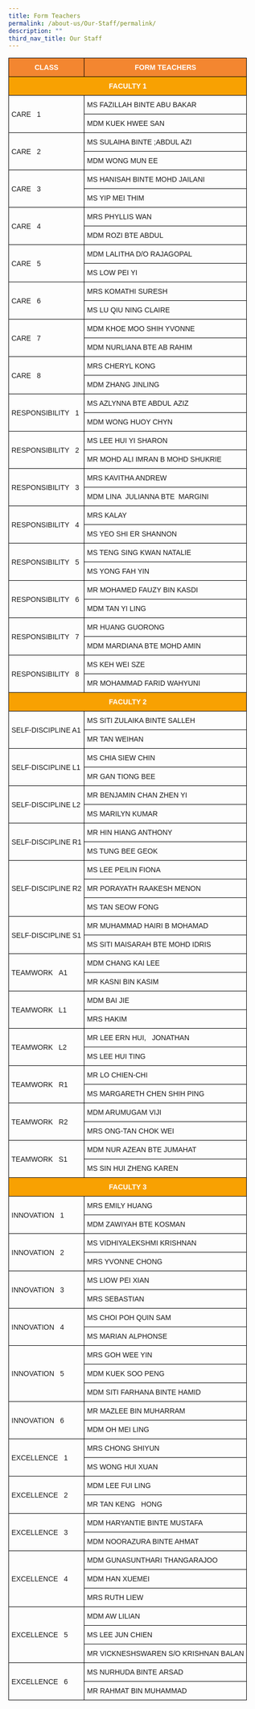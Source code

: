 ```yaml
---
title: Form Teachers
permalink: /about-us/Our-Staff/permalink/
description: ""
third_nav_title: Our Staff
---
```

<style type="text/css">
.tg  {border-collapse:collapse;border-spacing:0;}
.tg td{border-color:black;border-style:solid;border-width:1px;font-family:Arial, sans-serif;font-size:14px;
  overflow:hidden;padding:10px 5px;word-break:normal;}
.tg th{border-color:black;border-style:solid;border-width:1px;font-family:Arial, sans-serif;font-size:14px;
  font-weight:normal;overflow:hidden;padding:10px 5px;word-break:normal;}
.tg .tg-cly1{text-align:left;vertical-align:middle}
.tg .tg-u3kn{background-color:#f38630;color:#ffffff;font-weight:bold;text-align:center;vertical-align:middle}
.tg .tg-b7il{background-color:#f8a102;color:#ffffff;font-weight:bold;text-align:center;vertical-align:middle}
</style>
<table class="tg">
<thead>
  <tr>
    <th class="tg-u3kn">CLASS</th>
    <th class="tg-u3kn">FORM TEACHERS</th>
  </tr>
</thead>
<tbody>
  <tr>
    <td class="tg-b7il" colspan="2">FACULTY 1</td>
  </tr>
  <tr>
    <td class="tg-cly1" rowspan="2">CARE&nbsp;&nbsp;&nbsp;1</td>
    <td class="tg-cly1">MS FAZILLAH BINTE ABU&nbsp;BAKAR</td>
  </tr>
  <tr>
    <td class="tg-cly1">MDM KUEK HWEE SAN</td>
  </tr>
  <tr>
    <td class="tg-cly1" rowspan="2">CARE&nbsp;&nbsp;&nbsp;2</td>
    <td class="tg-cly1">MS SULAIHA BINTE&nbsp;;ABDUL AZI</td>
  </tr>
  <tr>
    <td class="tg-cly1">MDM WONG MUN EE</td>
  </tr>
  <tr>
    <td class="tg-cly1" rowspan="2">CARE&nbsp;&nbsp;&nbsp;3</td>
    <td class="tg-cly1">MS HANISAH BINTE MOHD&nbsp;JAILANI</td>
  </tr>
  <tr>
    <td class="tg-cly1">MS YIP MEI THIM</td>
  </tr>
  <tr>
    <td class="tg-cly1" rowspan="2">CARE&nbsp;&nbsp;&nbsp;4</td>
    <td class="tg-cly1">MRS&nbspPHYLLIS WAN</td>
  </tr>
  <tr>
    <td class="tg-cly1">MDM ROZI BTE ABDUL</td>
  </tr>
  <tr>
    <td class="tg-cly1" rowspan="2">CARE&nbsp;&nbsp;&nbsp;5</td>
    <td class="tg-cly1">MDM LALITHA D/O&nbsp;RAJAGOPAL</td>
  </tr>
  <tr>
    <td class="tg-cly1">MS LOW PEI YI</td>
  </tr>
  <tr>
    <td class="tg-cly1" rowspan="2">CARE&nbsp;&nbsp;&nbsp;6</td>
    <td class="tg-cly1">MRS KOMATHI SURESH</td>
  </tr>
  <tr>
    <td class="tg-cly1">MS LU QIU NING CLAIRE</td>
  </tr>
  <tr>
    <td class="tg-cly1" rowspan="2">CARE&nbsp;&nbsp;&nbsp;7</td>
    <td class="tg-cly1">MDM&nbsp;KHOE MOO SHIH YVONNE</td>
  </tr>
  <tr>
    <td class="tg-cly1">MDM NURLIANA BTE AB RAHIM</td>
  </tr>
  <tr>
    <td class="tg-cly1" rowspan="2">CARE&nbsp;&nbsp;&nbsp;8</td>
    <td class="tg-cly1">MRS CHERYL KONG</td>
  </tr>
  <tr>
    <td class="tg-cly1">MDM ZHANG JINLING</td>
  </tr>
  <tr>
    <td class="tg-cly1" rowspan="2">RESPONSIBILITY&nbsp;&nbsp;&nbsp;1</td>
    <td class="tg-cly1">MS AZLYNNA BTE ABDUL&nbsp;AZIZ</td>
  </tr>
  <tr>
    <td class="tg-cly1">MDM WONG HUOY CHYN</td>
  </tr>
  <tr>
    <td class="tg-cly1" rowspan="2">RESPONSIBILITY&nbsp;&nbsp;&nbsp;2</td>
    <td class="tg-cly1">MS LEE HUI YI SHARON</td>
  </tr>
  <tr>
    <td class="tg-cly1">MR MOHD ALI IMRAN B MOHD SHUKRIE</td>
  </tr>
  <tr>
    <td class="tg-cly1" rowspan="2">RESPONSIBILITY&nbsp;&nbsp;&nbsp;3</td>
    <td class="tg-cly1">MRS KAVITHA ANDREW</td>
  </tr>
  <tr>
    <td class="tg-cly1">
			MDM&nbsp;LINA&nbsp; JULIANNA BTE&nbsp; MARGINI</td>
  </tr>
  <tr>
    <td class="tg-cly1" rowspan="2">RESPONSIBILITY&nbsp;&nbsp;&nbsp;4</td>
    <td class="tg-cly1">MRS KALAY</td>
  </tr>
  <tr>
    <td class="tg-cly1">MS YEO SHI ER SHANNON</td>
  </tr>
  <tr>
    <td class="tg-cly1" rowspan="2">RESPONSIBILITY&nbsp;&nbsp;&nbsp;5</td>
    <td class="tg-cly1">MS TENG SING KWAN&nbsp;NATALIE</td>
  </tr>
  <tr>
    <td class="tg-cly1">MS YONG FAH YIN</td>
  </tr>
  <tr>
    <td class="tg-cly1" rowspan="2">RESPONSIBILITY&nbsp;&nbsp;&nbsp;6</td>
    <td class="tg-cly1">MR MOHAMED FAUZY BIN&nbsp;KASDI</td>
  </tr>
  <tr>
    <td class="tg-cly1">MDM TAN YI LING</td>
  </tr>
  <tr>
    <td class="tg-cly1" rowspan="2">RESPONSIBILITY&nbsp;&nbsp;&nbsp;7</td>
    <td class="tg-cly1">MR HUANG GUORONG</td>
  </tr>
  <tr>
    <td class="tg-cly1">MDM MARDIANA BTE MOHD AMIN</td>
  </tr>
  <tr>
    <td class="tg-cly1" rowspan="2">RESPONSIBILITY&nbsp;&nbsp;&nbsp;8</td>
    <td class="tg-cly1">MS KEH WEI SZE</td>
  </tr>
  <tr>
    <td class="tg-cly1">MR MOHAMMAD FARID WAHYUNI</td>
  </tr>
  <tr>
    <td class="tg-b7il" colspan="2">FACULTY 2</td>
  </tr>
  <tr>
    <td class="tg-cly1" rowspan="2">SELF-DISCIPLINE A1</td>
    <td class="tg-cly1">MS SITI ZULAIKA BINTE&nbsp;SALLEH</td>
  </tr>
  <tr>
    <td class="tg-cly1">MR TAN WEIHAN</td>
  </tr>
  <tr>
    <td class="tg-cly1" rowspan="2">SELF-DISCIPLINE L1</td>
    <td class="tg-cly1">MS&nbsp;CHIA SIEW CHIN</td>
  </tr>
  <tr>
    <td class="tg-cly1">MR GAN TIONG BEE</td>
  </tr>
  <tr>
    <td class="tg-cly1" rowspan="2">SELF-DISCIPLINE L2</td>
    <td class="tg-cly1">MR BENJAMIN CHAN ZHEN&nbsp;YI</td>
  </tr>
  <tr>
    <td class="tg-cly1">MS MARILYN KUMAR</td>
  </tr>
  <tr>
    <td class="tg-cly1" rowspan="2">SELF-DISCIPLINE R1</td>
    <td class="tg-cly1">MR HIN HIANG ANTHONY</td>
  </tr>
  <tr>
    <td class="tg-cly1">MS TUNG BEE GEOK</td>
  </tr>
  <tr>
    <td class="tg-cly1" rowspan="3">SELF-DISCIPLINE R2</td>
    <td class="tg-cly1">MS LEE PEILIN FIONA</td>
  </tr>
  <tr>
    <td class="tg-cly1">MR PORAYATH RAAKESH MENON</td>
  </tr>
  <tr>
    <td class="tg-cly1">MS TAN SEOW FONG</td>
  </tr>
  <tr>
    <td class="tg-cly1" rowspan="2">SELF-DISCIPLINE S1</td>
    <td class="tg-cly1">MR MUHAMMAD HAIRI B&nbsp;MOHAMAD</td>
  </tr>
  <tr>
    <td class="tg-cly1">MS SITI MAISARAH BTE MOHD IDRIS</td>
  </tr>
  <tr>
    <td class="tg-cly1" rowspan="2">TEAMWORK&nbsp;&nbsp;&nbsp;A1</td>
    <td class="tg-cly1">MDM CHANG KAI LEE</td>
  </tr>
  <tr>
    <td class="tg-cly1">MR KASNI BIN KASIM</td>
  </tr>
  <tr>
    <td class="tg-cly1" rowspan="2">TEAMWORK&nbsp;&nbsp;&nbsp;L1</td>
    <td class="tg-cly1">MDM BAI JIE</td>
  </tr>
  <tr>
    <td class="tg-cly1">MRS HAKIM</td>
  </tr>
  <tr>
    <td class="tg-cly1" rowspan="2">TEAMWORK&nbsp;&nbsp;&nbsp;L2</td>
    <td class="tg-cly1">MR LEE ERN HUI,&nbsp;&nbsp;&nbsp;JONATHAN</td>
  </tr>
  <tr>
    <td class="tg-cly1">MS LEE HUI TING</td>
  </tr>
  <tr>
    <td class="tg-cly1" rowspan="2">TEAMWORK&nbsp;&nbsp;&nbsp;R1</td>
    <td class="tg-cly1">MR LO CHIEN-CHI</td>
  </tr>
  <tr>
    <td class="tg-cly1">MS MARGARETH CHEN SHIH PING</td>
  </tr>
  <tr>
    <td class="tg-cly1" rowspan="2">TEAMWORK&nbsp;&nbsp;&nbsp;R2</td>
    <td class="tg-cly1">MDM ARUMUGAM VIJI</td>
  </tr>
  <tr>
    <td class="tg-cly1">MRS ONG-TAN CHOK WEI</td>
  </tr>
  <tr>
    <td class="tg-cly1" rowspan="2">TEAMWORK&nbsp;&nbsp;&nbsp;S1</td>
    <td class="tg-cly1">MDM NUR AZEAN BTE&nbsp;JUMAHAT</td>
  </tr>
  <tr>
    <td class="tg-cly1">MS SIN HUI ZHENG KAREN</td>
  </tr>
  <tr>
    <td class="tg-b7il" colspan="2">FACULTY 3</td>
  </tr>
  <tr>
    <td class="tg-cly1" rowspan="2">INNOVATION&nbsp;&nbsp;&nbsp;1</td>
    <td class="tg-cly1">MRS EMILY HUANG</td>
  </tr>
  <tr>
    <td class="tg-cly1">MDM ZAWIYAH BTE KOSMAN</td>
  </tr>
  <tr>
    <td class="tg-cly1" rowspan="2">INNOVATION&nbsp;&nbsp;&nbsp;2</td>
    <td class="tg-cly1">MS VIDHIYALEKSHMI&nbsp;KRISHNAN</td>
  </tr>
  <tr>
    <td class="tg-cly1">MRS YVONNE CHONG</td>
  </tr>
  <tr>
    <td class="tg-cly1" rowspan="2">INNOVATION&nbsp;&nbsp;&nbsp;3</td>
    <td class="tg-cly1">MS LIOW PEI XIAN</td>
  </tr>
  <tr>
    <td class="tg-cly1">MRS SEBASTIAN</td>
  </tr>
  <tr>
    <td class="tg-cly1" rowspan="2">INNOVATION&nbsp;&nbsp;&nbsp;4</td>
    <td class="tg-cly1">MS CHOI POH QUIN SAM</td>
  </tr>
  <tr>
    <td class="tg-cly1">MS MARIAN&nbsp;ALPHONSE</td>
  </tr>
  <tr>
    <td class="tg-cly1" rowspan="3">INNOVATION&nbsp;&nbsp;&nbsp;5</td>
    <td class="tg-cly1">MRS&nbsp;GOH WEE YIN</td>
  </tr>
  <tr>
    <td class="tg-cly1">MDM KUEK SOO PENG</td>
  </tr>
  <tr>
    <td class="tg-cly1">MDM SITI FARHANA BINTE HAMID</td>
  </tr>
  <tr>
    <td class="tg-cly1" rowspan="2">INNOVATION&nbsp;&nbsp;&nbsp;6</td>
    <td class="tg-cly1">MR MAZLEE BIN&nbsp;MUHARRAM</td>
  </tr>
  <tr>
    <td class="tg-cly1">MDM OH MEI LING</td>
  </tr>
  <tr>
    <td class="tg-cly1" rowspan="2">EXCELLENCE&nbsp;&nbsp;&nbsp;1</td>
    <td class="tg-cly1">MRS CHONG SHIYUN</td>
  </tr>
  <tr>
    <td class="tg-cly1">MS WONG HUI XUAN</td>
  </tr>
  <tr>
    <td class="tg-cly1" rowspan="2">EXCELLENCE&nbsp;&nbsp;&nbsp;2</td>
    <td class="tg-cly1">MDM LEE FUI LING</td>
  </tr>
  <tr>
    <td class="tg-cly1">MR TAN KENG&nbsp;&nbsp;&nbsp;HONG</td>
  </tr>
  <tr>
    <td class="tg-cly1" rowspan="2">EXCELLENCE&nbsp;&nbsp;&nbsp;3</td>
    <td class="tg-cly1">MDM HARYANTIE BINTE&nbsp;MUSTAFA</td>
  </tr>
  <tr>
    <td class="tg-cly1">MDM NOORAZURA BINTE AHMAT</td>
  </tr>
  <tr>
    <td class="tg-cly1" rowspan="3">EXCELLENCE&nbsp;&nbsp;&nbsp;4</td>
    <td class="tg-cly1">MDM GUNASUNTHARI&nbsp;THANGARAJOO</td>
  </tr>
  <tr>
    <td class="tg-cly1">MDM HAN XUEMEI</td>
  </tr>
  <tr>
    <td class="tg-cly1">MRS RUTH LIEW</td>
  </tr>
  <tr>
    <td class="tg-cly1" rowspan="3">EXCELLENCE&nbsp;&nbsp;&nbsp;5</td>
    <td class="tg-cly1">MDM AW LILIAN</td>
  </tr>
  <tr>
    <td class="tg-cly1">MS LEE JUN CHIEN</td>
  </tr>
  <tr>
    <td class="tg-cly1">MR VICKNESHSWAREN S/O KRISHNAN BALAN</td>
  </tr>
  <tr>
    <td class="tg-cly1" rowspan="2">EXCELLENCE&nbsp;&nbsp;&nbsp;6</td>
    <td class="tg-cly1">MS NURHUDA BINTE&nbsp;ARSAD</td>
  </tr>
  <tr>
    <td class="tg-cly1">MR RAHMAT BIN MUHAMMAD</td>
  </tr>
</tbody>
</table>
